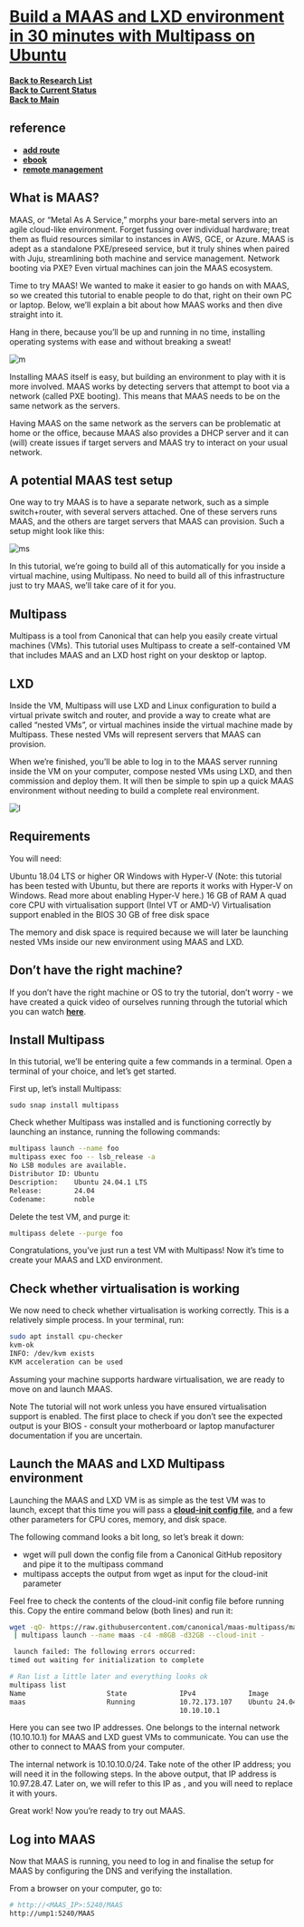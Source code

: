 # **[Build a MAAS and LXD environment in 30 minutes with Multipass on Ubuntu](https://maas.io/docs/maas-in-thirty-minutes)**

**[Back to Research List](../../../research_list.md)**\
**[Back to Current Status](../../../../development/status/weekly/current_status.md)**\
**[Back to Main](../../../../README.md)**

## reference

- **[add route](https://discourse.ubuntu.com/t/how-to-use-multipass-remotely/26360/2)**
- **[ebook](https://pages.ubuntu.com/eBook-MAAS.html)**
- **[remote management](https://dev.to/adityapratapbh1/a-comprehensive-guide-to-multipass-simplifying-virtual-machine-management-b0c)**

## What is MAAS?

MAAS, or “Metal As A Service,” morphs your bare-metal servers into an agile cloud-like environment. Forget fussing over individual hardware; treat them as fluid resources similar to instances in AWS, GCE, or Azure. MAAS is adept as a standalone PXE/preseed service, but it truly shines when paired with Juju, streamlining both machine and service management. Network booting via PXE? Even virtual machines can join the MAAS ecosystem.

Time to try MAAS! We wanted to make it easier to go hands on with MAAS, so we created this tutorial to enable people to do that, right on their own PC or laptop. Below, we’ll explain a bit about how MAAS works and then dive straight into it.

Hang in there, because you’ll be up and running in no time, installing operating systems with ease and without breaking a sweat!

![m](https://discourse-maas-io-uploads.s3.us-east-1.amazonaws.com/original/2X/5/593e7b1b7952b582215b49c92f35de7eb63a9b85.jpeg)

Installing MAAS itself is easy, but building an environment to play with it is more involved. MAAS works by detecting servers that attempt to boot via a network (called PXE booting). This means that MAAS needs to be on the same network as the servers.

Having MAAS on the same network as the servers can be problematic at home or the office, because MAAS also provides a DHCP server and it can (will) create issues if target servers and MAAS try to interact on your usual network.

## A potential MAAS test setup

One way to try MAAS is to have a separate network, such as a simple switch+router, with several servers attached. One of these servers runs MAAS, and the others are target servers that MAAS can provision. Such a setup might look like this:

![ms](https://assets.ubuntu.com/v1/948323ca-MAAS+tutorial+diagram-01.svg)

In this tutorial, we’re going to build all of this automatically for you inside a virtual machine, using Multipass. No need to build all of this infrastructure just to try MAAS, we’ll take care of it for you.

## Multipass
Multipass is a tool from Canonical that can help you easily create virtual machines (VMs). This tutorial uses Multipass to create a self-contained VM that includes MAAS and an LXD host right on your desktop or laptop.

## LXD

Inside the VM, Multipass will use LXD and Linux configuration to build a virtual private switch and router, and provide a way to create what are called “nested VMs”, or virtual machines inside the virtual machine made by Multipass. These nested VMs will represent servers that MAAS can provision.

When we’re finished, you’ll be able to log in to the MAAS server running inside the VM on your computer, compose nested VMs using LXD, and then commission and deploy them. It will then be simple to spin up a quick MAAS environment without needing to build a complete real environment.

![l](https://assets.ubuntu.com/v1/6e132859-MAAS+tutorial+diagram-02.svg)

## Requirements

You will need:

Ubuntu 18.04 LTS or higher OR Windows with Hyper-V
(Note: this tutorial has been tested with Ubuntu, but there are reports it works with Hyper-V on Windows. Read more about enabling Hyper-V here.)
16 GB of RAM
A quad core CPU with virtualisation support (Intel VT or AMD-V)
Virtualisation support enabled in the BIOS
30 GB of free disk space

The memory and disk space is required because we will later be launching nested VMs inside our new environment using MAAS and LXD.

## Don’t have the right machine?

If you don’t have the right machine or OS to try the tutorial, don’t worry - we have created a quick video of ourselves running through the tutorial which you can watch **[here](https://www.youtube.com/watch?v=5mjEbQ5Jb1Y)**.

## Install Multipass

In this tutorial, we’ll be entering quite a few commands in a terminal. Open a terminal of your choice, and let’s get started.

First up, let’s install Multipass:

`sudo snap install multipass`

Check whether Multipass was installed and is functioning correctly by launching an instance, running the following commands:

```bash
multipass launch --name foo
multipass exec foo -- lsb_release -a
No LSB modules are available.
Distributor ID: Ubuntu
Description:    Ubuntu 24.04.1 LTS
Release:        24.04
Codename:       noble
```

Delete the test VM, and purge it:

```bash
multipass delete --purge foo
```
Congratulations, you’ve just run a test VM with Multipass! Now it’s time to create your MAAS and LXD environment.

## Check whether virtualisation is working

We now need to check whether virtualisation is working correctly. This is a relatively simple process. In your terminal, run:

```bash
sudo apt install cpu-checker
kvm-ok
INFO: /dev/kvm exists
KVM acceleration can be used
```

Assuming your machine supports hardware virtualisation, we are ready to move on and launch MAAS.

Note
The tutorial will not work unless you have ensured virtualisation support is enabled.
The first place to check if you don’t see the expected output is your BIOS - consult your motherboard or laptop manufacturer documentation if you are uncertain.

## Launch the MAAS and LXD Multipass environment

Launching the MAAS and LXD VM is as simple as the test VM was to launch, except that this time you will pass a **[cloud-init config file](https://github.com/canonical/maas-multipass/blob/main/maas.yml)**, and a few other parameters for CPU cores, memory, and disk space.

The following command looks a bit long, so let’s break it down:

- wget will pull down the config file from a Canonical GitHub repository and pipe it to the multipass command
- multipass accepts the output from wget as input for the cloud-init parameter

Feel free to check the contents of the cloud-init config file before running this. Copy the entire command below (both lines) and run it:

```bash
wget -qO- https://raw.githubusercontent.com/canonical/maas-multipass/main/maas.yml \
 | multipass launch --name maas -c4 -m8GB -d32GB --cloud-init -

 launch failed: The following errors occurred:
timed out waiting for initialization to complete

# Ran list a little later and everything looks ok
multipass list              
Name                    State             IPv4             Image
maas                    Running           10.72.173.107    Ubuntu 24.04 LTS
                                          10.10.10.1
```

Here you can see two IP addresses. One belongs to the internal network (10.10.10.1) for MAAS and LXD guest VMs to communicate. You can use the other to connect to MAAS from your computer.

The internal network is 10.10.10.0/24. Take note of the other IP address; you will need it in the following steps. In the above output, that IP address is 10.97.28.47. Later on, we will refer to this IP as <MAAS IP>, and you will need to replace it with yours.

Great work! Now you’re ready to try out MAAS.

## Log into MAAS

Now that MAAS is running, you need to log in and finalise the setup for MAAS by configuring the DNS and verifying the installation.

From a browser on your computer, go to:

```bash
# http://<MAAS_IP>:5240/MAAS
http://ump1:5240/MAAS
